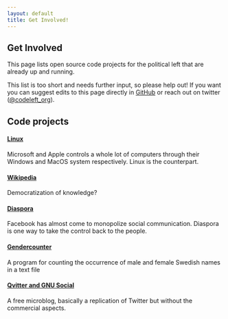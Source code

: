 ```yaml
---
layout: default
title: Get Involved!
---
```

## Get Involved
This page lists open source code projects for the political left that are already up and running. 

This list is too short and needs further input, so please help out! If you want you can suggest edits to this page directly in [GitHub](https://github.com/johhoi/codeleft/) or reach out on twitter ([@codeleft_org](https://twitter.com/Codeleft_org)).

## Code projects
#### [Linux](https://en.wikipedia.org/wiki/Linux)
Microsoft and Apple controls a whole lot of computers through their Windows and MacOS system respectively. Linux is the counterpart. 
#### [Wikipedia](https://www.mediawiki.org/wiki/MediaWiki)
Democratization of knowledge? 
#### [Diaspora](https://diasporafoundation.org/)
Facebook has almost come to monopolize social communication. Diaspora is one way to take the control back to the people.
#### [Gendercounter](https://github.com/christopherkullenberg/gendercounter)
A program for counting the occurrence of male and female Swedish names in a text file
#### [Qvitter and GNU Social](site.baseurl/Qvitter_and_GNU_Social.html)
A free microblog, basically a replication of Twitter but without the commercial aspects. 

